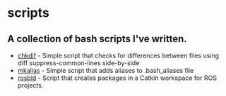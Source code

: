 # scripts
## A collection of bash scripts I've written.

- [chkdif](./chkdif) - Simple script that checks for differences between files using diff suppress-common-lines side-by-side
- [mkalias](./mkalias) - Simple script that adds aliases to .bash_aliases file
- [rosbld](./rosbld) - Script that creates packages in a Catkin workspace for ROS projects.
